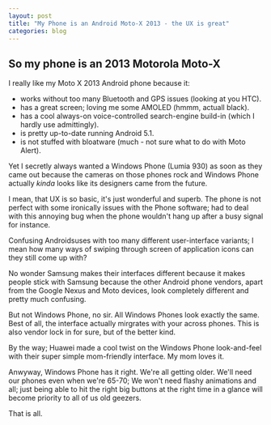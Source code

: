 ```yaml
---
layout: post
title: "My Phone is an Android Moto-X 2013 - the UX is great"
categories: blog
---
```


## So my phone is an 2013 Motorola Moto-X

I really like my Moto X 2013 Android phone because it:

 - works without too many Bluetooth and GPS issues (looking at you HTC).
 - has a great screen; loving me some AMOLED (hmmm, actuall black).
 - has a cool always-on voice-controlled search-engine build-in (which I hardly use admittingly).
 - is pretty up-to-date running Android 5.1.
 - is not stuffed with bloatware (much - not sure what to do with Moto Alert).

 Yet I secretly always wanted a Windows Phone (Lumia 930) as soon as they came out because the cameras on those phones rock and Windows Phone actually *kinda* looks like its designers came from the future.
 
 I mean, that UX is so basic, it's just wonderful and superb. The phone is not perfect with some ironically issues with the Phone software; had to deal with this annoying bug when the phone wouldn't hang up after a busy signal for instance.
 
 Confusing Androidsuses with too many different user-interface variants; I mean how many ways of swiping through screen of application icons can they still come up with?
 
 No wonder Samsung makes their interfaces different because it makes people stick with Samsung because the other Android phone vendors, apart from the Google Nexus and Moto devices, look completely different and pretty much confusing.
 
 But not Windows Phone, no sir. All Windows Phones look exactly the same. Best of all, the interface actually mirgrates with your across phones. This is also vendor lock in for sure, but of the better kind.
 
 By the way; Huawei made a cool twist on the Windows Phone look-and-feel with their super simple mom-friendly interface. My mom loves it.
 
 Anwyway, Windows Phone has it right. We're all getting older. We'll need our phones even when we're 65-70; We won't need flashy animations and all; just being able to hit the right big buttons at the right time in a glance will become priority to all of us old geezers.
 
 That is all.